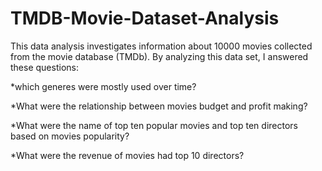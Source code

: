 # TMDB-Movie-Dataset-Analysis

This data analysis investigates information about 10000 movies collected from the movie database (TMDb). 
By analyzing this data set, I answered these questions:

*which generes were mostly used over time? 

*What were the relationship between movies budget and profit making?

*What were the name of top ten popular movies and top ten directors based on movies popularity? 

*What were the revenue of movies had top 10 directors?
